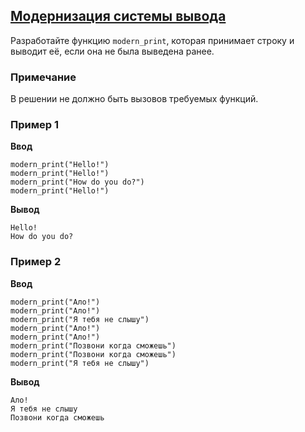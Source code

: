 ## [Модернизация системы вывода](../../../solutions/4.1/41_f.py)

Разработайте функцию `modern_print`, которая принимает строку и выводит её, если она не была выведена ранее.

### Примечание

В решении не должно быть вызовов требуемых функций.

### Пример 1

**Ввод**
```plaintext
modern_print("Hello!")
modern_print("Hello!")
modern_print("How do you do?")
modern_print("Hello!")
```

**Вывод**
```plaintext
Hello!
How do you do?
```

### Пример 2

**Ввод**
```plaintext
modern_print("Ало!")
modern_print("Ало!")
modern_print("Я тебя не слышу")
modern_print("Ало!")
modern_print("Ало!")
modern_print("Позвони когда сможешь")
modern_print("Позвони когда сможешь")
modern_print("Я тебя не слышу")
```

**Вывод**
```plaintext
Ало!
Я тебя не слышу
Позвони когда сможешь
```